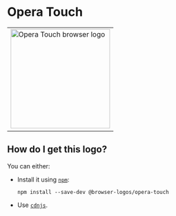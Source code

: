 # Opera Touch

<table>
    <tr height=240>
        <td>
            <a href="https://github.com/alrra/browser-logos/tree/51c2b962502263e44172d0057e77e548b224ec52/src/opera-touch">
                <img width=230 src="https://raw.githubusercontent.com/alrra/browser-logos/51c2b962502263e44172d0057e77e548b224ec52/src/opera-touch/opera-touch_512x512.png" alt="Opera Touch browser logo">
            </a>
        </td>
    </tr>
</table>

## How do I get this logo?

You can either:

* Install it using [`npm`][npm]:

  `npm install --save-dev @browser-logos/opera-touch`

* Use [`cdnjs`][cdnjs].

<!-- Link labels: -->

[cdnjs]: https://cdnjs.com/libraries/browser-logos
[npm]: https://www.npmjs.com/
